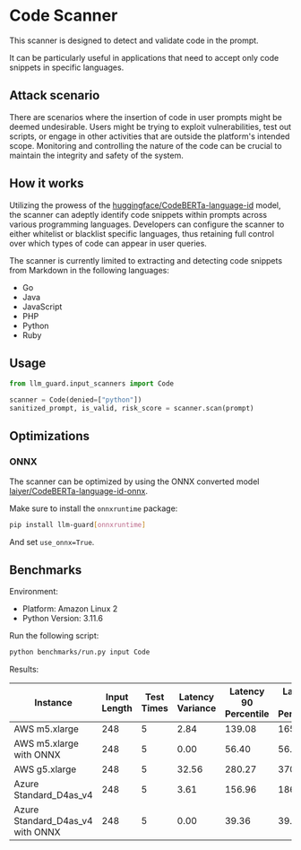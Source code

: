 # Code Scanner

This scanner is designed to detect and validate code in the prompt.

It can be particularly useful in applications that need to accept only code snippets in specific languages.

## Attack scenario

There are scenarios where the insertion of code in user prompts might be deemed undesirable. Users might be trying to
exploit vulnerabilities, test out scripts, or engage in other activities that are outside the platform's intended scope.
Monitoring and controlling the nature of the code can be crucial to maintain the integrity and safety of the system.

## How it works

Utilizing the prowess of
the [huggingface/CodeBERTa-language-id](https://huggingface.co/huggingface/CodeBERTa-language-id) model, the scanner can
adeptly identify code snippets within prompts across various programming languages. Developers can configure the scanner
to either whitelist or blacklist specific languages, thus retaining full control over which types of code can appear in
user queries.

The scanner is currently limited to extracting and detecting code snippets from Markdown in the following languages:
- Go
- Java
- JavaScript
- PHP
- Python
- Ruby

## Usage

```python
from llm_guard.input_scanners import Code

scanner = Code(denied=["python"])
sanitized_prompt, is_valid, risk_score = scanner.scan(prompt)
```

## Optimizations

### ONNX

The scanner can be optimized by using the ONNX converted model [laiyer/CodeBERTa-language-id-onnx](https://huggingface.co/laiyer/CodeBERTa-language-id-onnx).

Make sure to install the `onnxruntime` package:

```sh
pip install llm-guard[onnxruntime]
```

And set `use_onnx=True`.

## Benchmarks

Environment:

- Platform: Amazon Linux 2
- Python Version: 3.11.6

Run the following script:

```sh
python benchmarks/run.py input Code
```

Results:

| Instance                         | Input Length | Test Times | Latency Variance | Latency 90 Percentile | Latency 95 Percentile | Latency 99 Percentile | Average Latency (ms) | QPS     |
|----------------------------------|--------------|------------|------------------|-----------------------|-----------------------|-----------------------|----------------------|---------|
| AWS m5.xlarge                    | 248          | 5          | 2.84             | 139.08                | 165.71                | 187.02                | 85.69                | 2894.22 |
| AWS m5.xlarge with ONNX          | 248          | 5          | 0.00             | 56.40                 | 56.90                 | 57.29                 | 55.32                | 4481.42 |
| AWS g5.xlarge                    | 248          | 5          | 32.56            | 280.27                | 370.38                | 442.47                | 99.63                | 2489.33 |
| Azure Standard_D4as_v4           | 248          | 5          | 3.61             | 156.96                | 186.50                | 210.14                | 95.88                | 2586.50 |
| Azure Standard_D4as_v4 with ONNX | 248          | 5          | 0.00             | 39.36                 | 39.87                 | 40.27                 | 38.00                | 6525.72 |

